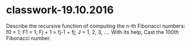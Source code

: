 # classwork-19.10.2016
Describe the recursive function of computing the n-th  Fibonacci numbers: f0 = 1; F1 = 1; Fj + 1 = fj-1 + fj; J = 1, 2, 3, .... With its help,  Cast the 100th Fibonacci number.
